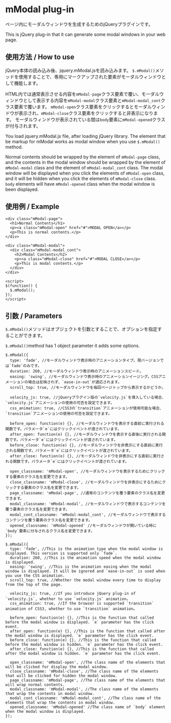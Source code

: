 # mModal plug-in
ページ内にモーダルウィンドウを生成するためのjQueryプラグインです。

This is jQuery plug-in that it can generate some modal windows in your web page.

## 使用方法 / How to use
jQuery本体の読み込み後、jquery.mModal.jsを読み込みます。
`$.mModal()`メソッドを使用することで、専用にマークアップされた要素がモーダルウィンドウとして機能します。

HTML内では通常表示させる内容を`mModal-page`クラス要素で覆い、モーダルウィンドウとして表示する内容を`mModal-modal`クラス要素と`mModal-modal_cont`クラス要素で覆います。
`mModal-open`クラス要素をクリックするとモーダルウィンドウが表示され、`mModal-close`クラス要素をクリックすると非表示になります。
モーダルウィンドウが表示されている間は`body`要素に`mModal-opened`クラスが付与されます。


You load jquery.mModal.js file, after loading jQuery library.
The element that be markup for mModal works as modal window when you use `$.mModal()` method.

Normal contents should be wrapped by the element of `mModal-page` class, and the contents in the modal window should be wrapped by the element of `mModal-modal` class and the element of `mModal-modal_cont` class.
The modal window will be displayed when you click the elements of `mModal-open` class, and it will be hidden when you click the elements of `mModal-close` class.
`body` elements will have `mModal-opened` class when the modal window is been displayed.


## 使用例 / Example

```
<div class="mModal-page">
  <h1>Normal Contents</h1>
  <p><a class="mModal-open" href="#">MODAL OPEN</a></p>
  <p>This is normal contents.</p>
</div>

<div class="mModal-modal">
  <div class="mModal-modal_cont">
    <h2>Modal Contents</h2>
    <p><a class="mModal-close" href="#">MODAL CLOSE</a></p>
    <p>This is modal contents.</p>
  </div>
</div>

<script>
$(function() {
  $.mModal();
});
</script>
```


## 引数 / Parameters
`$.mModal()`メソッドはオプジェクトを引数とすることで、オプションを指定することができます。


`$.mModal()`method has 1 object parameter it adds some options.


```
$.mModal({
  type: 'fade', //モーダルウィンドウ表示時のアニメーションタイプ。現バージョンでは`fade`のみです。
  duration: 260, //モーダルウィンドウ表示時のアニメーションスピード。
  easing: 'swing', //モーダルウィンドウ表示時のアニメーションイージング。CSSアニメーションの場合は反映されず、`ease-in-out`が適応されます。
  scroll_top: true, //モーダルウィンドウを毎回ページトップから表示するかどうか。

  velocity_js: true, //jQueryプラグイン版の`velocity.js`を導入している場合、`velocity.js`アニメーションの使用の可否を設定できます。
  css_animation: true, //CSS3の`transition`アニメーションが使用可能な場合、`transition`アニメーションの使用の可否を設定できます。

  before_open: function(e) {}, //モーダルウィンドウを表示する直前に実行される関数です。パラメータ`e`にはクリックイベントが渡されています。
  after_open: function(e) {}, //モーダルウィンドウを表示する直後に実行される関数です。パラメータ`e`にはクリックイベントが渡されています。
  before_close: function(e) {}, //モーダルウィンドウを非表示にする直前に実行される関数です。パラメータ`e`にはクリックイベントが渡されています。
  after_close: function(e) {}, //モーダルウィンドウを非表示にする直前に実行される関数です。パラメータ`e`にはクリックイベントが渡されています。

  open_classname: 'mModal-open', //モーダルウィンドウを表示するためにクリックする要素のクラス名を変更できます。
  close_classname: 'mModal-close', //モーダルウィンドウを非表示にするためにクリックする要素のクラス名を変更できます。
  page_classname: 'mModal-page', //通常のコンテンツを覆う要素のクラス名を変更できます。
  modal_classname: 'mModal-modal', //モーダルウィンドウで表示するコンテンツを覆う要素のクラス名を変更できます。
  modal_cont_classname: 'mModal-modal_cont', //モーダルウィンドウで表示するコンテンツを覆う要素のクラス名を変更できます。
  opened_classname: 'mModal-opened' //モーダルウィンドウが開いている時に`body`要素に付与されるクラス名を変更できます。
});
```


```
$.mModal({
  type: 'fade', //This is the animation type when the modal window is displayed. This version is supported only `fade`.
  duration: 260, //This is the animation speed when the modal window is displayed.
  easing: 'swing', //This is the animation easing when the modal window is displayed. It will be ignored and `ease-in-out` is used when you use the CSS animation.
  scroll_top: true, //Whether the modal window every time to display from the top of the page.

  velocity_js: true, //If you introduce jQuery plug-in of `velocity.js`, whether to use `velocity.js` animation。
  css_animation: true, //If the browser is supported `transition` animation of CSS3, whether to use `transition` animation。

  before_open: function(e) {}, //This is the function that called before the modal window is displayed. `e` parameter has the click event.
  after_open: function(e) {}, //This is the function that called after the modal window is displayed. `e` parameter has the click event.
  before_close: function(e) {}, //This is the function that called before the modal window is hidden. `e` parameter has the click event.
  after_close: function(e) {}, //This is the function that called after the modal window is hidden. `e` parameter has the click event.

  open_classname: 'mModal-open', //The class name of the elements that will be clicked for display the modal window.
  close_classname: 'mModal-close', //The class name of the elements that will be clicked for hidden the modal window.
  page_classname: 'mModal-page', //The class name of the elements that will wrap normal contents.
  modal_classname: 'mModal-modal', //The class name of the elements that wrap the contents in modal window.
  modal_cont_classname: 'mModal-modal_cont', //The class name of the elements that wrap the contents in modal window.
  opened_classname: 'mModal-opened' //The class name of `body` element when the modal window is displayed.
});
```
